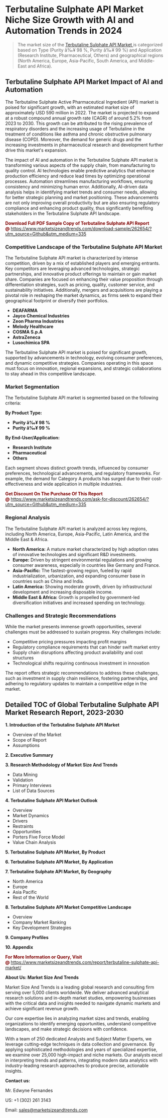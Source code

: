 <h1>Terbutaline Sulphate API Market Niche Size Growth with AI and Automation Trends in 2024</h1><blockquote><p>The market size of the <a href="https://www.marketsizeandtrends.com/download-sample/262654/?utm_source=Github&amp;utm_medium=335" target="_blank">Terbutaline Sulphate API Market </a>is categorized based on Type (Purity â‰¥ 98 %, Purity â‰¥ 99 %) and Application (Research Institute, Pharmaceutical, Others) and geographical regions (North America, Europe, Asia-Pacific, South America, and Middle-East and Africa).</p></blockquote><p><h2>Terbutaline Sulphate API Market Impact of AI and Automation</h2><p>The Terbutaline Sulphate Active Pharmaceutical Ingredient (API) market is poised for significant growth, with an estimated market size of approximately USD 590 million in 2022. The market is projected to expand at a robust compound annual growth rate (CAGR) of around 5.2% from 2023 to 2030. This growth can be attributed to the rising prevalence of respiratory disorders and the increasing usage of Terbutaline in the treatment of conditions like asthma and chronic obstructive pulmonary disease (COPD). Moreover, the demand for generic drugs and the increasing investments in pharmaceutical research and development further drive this market's expansion.</p><p>The impact of AI and automation in the Terbutaline Sulphate API market is transforming various aspects of the supply chain, from manufacturing to quality control. AI technologies enable predictive analytics that enhance production efficiency and reduce lead times by optimizing operational processes. Automation streamlines manufacturing workflows, ensuring consistency and minimizing human error. Additionally, AI-driven data analysis helps in identifying market trends and consumer needs, allowing for better strategic planning and market positioning. These advancements are not only improving overall productivity but are also ensuring regulatory compliance and enhancing product quality, thus significantly benefiting stakeholders in the Terbutaline Sulphate API landscape.</p></p><p><strong><span style="color: #800000;">Download Full PDF Sample Copy of Terbutaline Sulphate API Report @</span>&nbsp;</strong><a href="https://www.marketsizeandtrends.com/download-sample/262654/?utm_source=Github&amp;utm_medium=335">https://www.marketsizeandtrends.com/download-sample/262654/?utm_source=Github&amp;utm_medium=335</a></p><h3>Competitive Landscape of the Terbutaline Sulphate API Market</h3><p>The Terbutaline Sulphate API market is characterized by intense competition, driven by a mix of established players and emerging entrants. Key competitors are leveraging advanced technologies, strategic partnerships, and innovative product offerings to maintain or gain market share. Companies are focused on enhancing their value proposition through differentiation strategies, such as pricing, quality, customer service, and sustainability initiatives. Additionally, mergers and acquisitions are playing a pivotal role in reshaping the market dynamics, as firms seek to expand their geographical footprint or diversify their portfolios.</p><p><strong><p><ul><li>DEAFARMA </li><li> Jayco Chemical Industries </li><li> Zeon Pharma Industries </li><li> Melody Healthcare </li><li> COSMA S.p.A </li><li> AstraZeneca </li><li> Lusochimica SPA</p></li></ul></p></strong></p><p>The Terbutaline Sulphate API market is poised for significant growth, supported by advancements in technology, evolving consumer preferences, and dynamic competitive strategies. Companies operating in this space must focus on innovation, regional expansions, and strategic collaborations to stay ahead in this competitive landscape.</p><h3>Market Segmentation</h3><p>The Terbutaline Sulphate API market is segmented based on the following criteria:</p><p><strong>By Product Type:</strong></p><p><strong><p><ul><li>Purity â‰¥ 98 % </li><li> Purity â‰¥ 99 %</p></li></ul></p></strong></p><p><strong>By End-User/Application:</strong></p><p><strong><p><ul><li>Research Institute </li><li> Pharmaceutical </li><li> Others</p></li></ul></p></strong></p><p>Each segment shows distinct growth trends, influenced by consumer preferences, technological advancements, and regulatory frameworks. For example, the demand for Category A products has surged due to their cost-effectiveness and wide application in multiple industries.</p><p><strong><span style="color: #800000;">Get Discount On The Purchase Of This Report @&nbsp;</span></strong><a href="https://www.marketsizeandtrends.com/ask-for-discount/262654/?utm_source=Github&amp;utm_medium=335">https://www.marketsizeandtrends.com/ask-for-discount/262654/?utm_source=Github&amp;utm_medium=335</a></p><h3>Regional Analysis</h3><p>The Terbutaline Sulphate API market is analyzed across key regions, including North America, Europe, Asia-Pacific, Latin America, and the Middle East &amp; Africa.</p><ul><li><strong>North America:</strong> A mature market characterized by high adoption rates of innovative technologies and significant R&amp;D investments.</li><li><strong>Europe:</strong> Driven by stringent environmental regulations and growing consumer awareness, especially in countries like Germany and France.</li><li><strong>Asia-Pacific:</strong> The fastest-growing region, fueled by rapid industrialization, urbanization, and expanding consumer base in countries such as China and India.</li><li><strong>Latin America:</strong> Showing moderate growth, driven by infrastructural development and increasing disposable income.</li><li><strong>Middle East &amp; Africa:</strong> Growth is propelled by government-led diversification initiatives and increased spending on technology.</li></ul><h3>Challenges and Strategic Recommendations</h3><p>While the market presents immense growth opportunities, several challenges must be addressed to sustain progress. Key challenges include:</p><ul><li>Competitive pricing pressures impacting profit margins</li><li>Regulatory compliance requirements that can hinder swift market entry</li><li>Supply chain disruptions affecting product availability and cost structures</li><li>Technological shifts requiring continuous investment in innovation</li></ul><p>The report offers strategic recommendations to address these challenges, such as investment in supply chain resilience, fostering partnerships, and adhering to regulatory updates to maintain a competitive edge in the market.</p><h2>Detailed TOC of Global Terbutaline Sulphate API Market Research Report, 2023-2030</h2><p><strong>1. Introduction of the Terbutaline Sulphate API Market</strong></p><ul><li>Overview of the Market</li><li>Scope of Report</li><li>Assumptions&nbsp;</li></ul><p><strong>2. Executive Summary</strong></p><p><strong>3. Research Methodology of <strong>Market Size And Trends</strong></strong></p><ul><li>Data Mining</li><li>Validation</li><li>Primary Interviews</li><li>List of Data Sources&nbsp;</li></ul><p><strong>4. Terbutaline Sulphate API Market Outlook</strong></p><ul><li>Overview</li><li>Market Dynamics</li><li>Drivers</li><li>Restraints</li><li>Opportunities</li><li>Porters Five Force Model</li><li>Value Chain Analysis&nbsp;</li></ul><p><strong>5. Terbutaline Sulphate API Market, By Product</strong></p><p><strong>6. Terbutaline Sulphate API Market, By Application</strong></p><p><strong>7. Terbutaline Sulphate API Market, By Geography</strong></p><ul><li>North America</li><li>Europe</li><li>Asia Pacific</li><li>Rest of the World&nbsp;</li></ul><p><strong>8. Terbutaline Sulphate API Market Competitive Landscape</strong></p><ul><li>Overview</li><li>Company Market Ranking</li><li>Key Development Strategies&nbsp;</li></ul><p><strong>9. Company Profiles</strong></p><p><strong>10. Appendix</strong></p><p><strong><span style="color: #800000;">For More Information or Query, Visit @&nbsp;</span></strong><a href="https://www.marketsizeandtrends.com/report/terbutaline-sulphate-api-market/">https://www.marketsizeandtrends.com/report/terbutaline-sulphate-api-market/</a></p><p></p><p><strong>About Us:&nbsp;Market Size And Trends</strong></p><p>Market Size And Trends&nbsp;is a leading global research and consulting firm serving over 5,000 clients worldwide. We deliver advanced analytical research solutions and in-depth market studies, empowering businesses with the critical data and insights needed to navigate dynamic markets and achieve significant revenue growth.</p><p>Our core expertise lies in analyzing market sizes and trends, enabling organizations to identify emerging opportunities, understand competitive landscapes, and make strategic decisions with confidence.</p><p>With a team of 250 dedicated Analysts and Subject Matter Experts, we leverage cutting-edge techniques in data collection and governance. By applying sophisticated methodologies and years of specialized expertise, we examine over 25,000 high-impact and niche markets. Our analysts excel in interpreting trends and patterns, integrating modern data analytics with industry-leading research approaches to produce precise, actionable insights.</p><p><strong>Contact us:</strong></p><p>Mr. Edwyne Fernandes</p><p>US: +1 (302) 261 3143</p><p>Email: <a href="mailto:sales@marketsizeandtrends.com">sales@marketsizeandtrends.com</a>&nbsp;</p>
